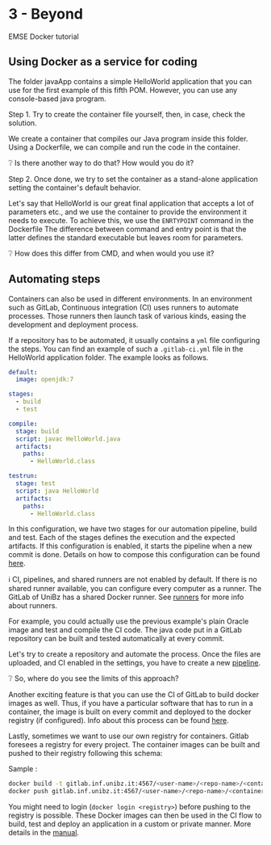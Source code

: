 # 3 - Beyond 
EMSE Docker tutorial

## Using Docker as a service for coding

The folder javaApp contains a simple HelloWorld application that you can use for the first example of this fifth POM. 
However, you can use any console-based java program. 

Step 1. Try to create the container file yourself, then, in case, check the solution.

We create a container that compiles our Java program inside this folder. Using a Dockerfile, we can compile and run the code in the container.

:grey_question: Is there another way to do that? How would you do it? 

Step 2. Once done, we try to set the container as a stand-alone application setting the container's default behavior.

Let's say that HelloWorld is our great final application that accepts a lot of parameters etc., and we use the container to provide the environment it needs to execute. To achieve this, we use the `ENRTYPOINT` command in the Dockerfile
The difference between command and entry point is that the latter defines the standard executable but leaves room for parameters.

:grey_question: How does this differ from CMD, and when would you use it?



## Automating steps

Containers can also be used in different environments. In an environment such as GitLab, Continuous integration (CI) uses runners to automate processes. Those runners then launch task of various kinds, easing the development and deployment process.

If a repository has to be automated, it usually contains a `yml` file configuring the steps. You can find an example of such a `.gitlab-ci.yml` file in the HelloWorld application folder. The example looks as follows.

```yaml
default:
  image: openjdk:7

stages:
  - build
  - test

compile: 
  stage: build
  script: javac HelloWorld.java
  artifacts:
    paths:
      - HelloWorld.class

testrun:
  stage: test
  script: java HelloWorld
  artifacts:
    paths:
      - HelloWorld.class
```

In this configuration, we have two stages for our automation pipeline, build and test. Each of the stages defines the execution and the expected artifacts. If this configuration is enabled, it starts the pipeline when a new commit is done. Details on how to compose this configuration can be found [here][5].

:information_source: CI, pipelines, and shared runners are not enabled by default. If there is no shared runner available, you can configure every computer as a runner. The GitLab of UniBz has a shared Docker runner. See [runners][1] for more info about runners.

For example, you could actually use the previous example's plain Oracle image and test and compile the CI code. The java code put in a GitLab repository can be built and tested automatically at every commit.

Let's try to create a repository and automate the process. Once the files are uploaded, and CI enabled in the settings, you have to create a new [pipeline][2]. 

:grey_question: So, where do you see the limits of this approach?

Another exciting feature is that you can use the CI of GitLab to build docker images as well. Thus, if you have a particular software that has to run in a container, the image is built on every commit and deployed to the docker registry (if configured).
Info about this process can be found [here][4].

Lastly, sometimes we want to use our own registry for containers. Gitlab foresees a registry for every project. The container images can be built and pushed to their registry following this schema:

Sample :
```sh
docker build -t gitlab.inf.unibz.it:4567/<user-name>/<repo-name>/<container> .
docker push gitlab.inf.unibz.it:4567/<user-name>/<repo-name>/<container>
```

You might need to login (`docker login <registry>`) before pushing to the registry is possible. These Docker images can then be used in the CI flow to build, test and deploy an application in a custom or private manner. More details in the [manual][3]. 

[1]: <https://docs.gitlab.com/ee/ci/runners/> "Runner configuration" 
[2]: <https://gitlab.inf.unibz.it/help/ci/pipelines.md> "Automation pipeline"
[3]: <https://gitlab.inf.unibz.it/help/ci/docker/using_docker_build.md> "Docker build in CI"
[4]: <https://gitlab.inf.unibz.it/help/ci/docker/using_docker_images.md> "Docker images in CI"
[5]: <https://gitlab.inf.unibz.it/help/ci/yaml/README.md> "YAML CI - Gitlab"

